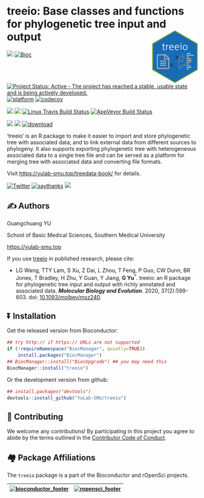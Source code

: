 <!-- README.md is generated from README.Rmd. Please edit that file -->

# treeio: Base classes and functions for phylogenetic tree input and output <a href="https://yulab-smu.top/treedata-book/"><img src="man/figures/logo.png" align="right" height="139" /></a>

[![](https://badges.ropensci.org/179_status.svg)](https://github.com/ropensci/onboarding/issues/179)
[![Bioc](http://www.bioconductor.org/shields/years-in-bioc/treeio.svg)](https://www.bioconductor.org/packages/devel/bioc/html/treeio.html#since)
[![Project Status: Active - The project has reached a stable, usable
state and is being actively
developed.](http://www.repostatus.org/badges/latest/active.svg)](http://www.repostatus.org/#active)
[![platform](http://www.bioconductor.org/shields/availability/devel/treeio.svg)](https://www.bioconductor.org/packages/devel/bioc/html/treeio.html#archives)
[![codecov](https://codecov.io/gh/GuangchuangYu/treeio/branch/master/graph/badge.svg)](https://codecov.io/gh/GuangchuangYu/treeio)

[![](https://img.shields.io/badge/release%20version-1.20.2-green.svg)](https://www.bioconductor.org/packages/treeio)
[![](https://img.shields.io/badge/devel%20version-1.21.3-green.svg)](https://github.com/guangchuangyu/treeio)
[![Linux Travis Build
Status](https://img.shields.io/travis/GuangchuangYu/treeio/master.svg?label=Linux)](https://travis-ci.org/GuangchuangYu/treeio)
[![AppVeyor Build
Status](https://img.shields.io/appveyor/ci/Guangchuangyu/treeio/master.svg?label=Windows)](https://ci.appveyor.com/project/GuangchuangYu/treeio)

[![](https://img.shields.io/badge/download-284494/total-blue.svg)](https://bioconductor.org/packages/stats/bioc/treeio)
[![](https://img.shields.io/badge/download-12470/month-blue.svg)](https://bioconductor.org/packages/stats/bioc/treeio)
[![download](http://www.bioconductor.org/shields/downloads/release/treeio.svg)](https://bioconductor.org/packages/stats/bioc/treeio)

‘treeio’ is an R package to make it easier to import and store
phylogenetic tree with associated data; and to link external data from
different sources to phylogeny. It also supports exporting phylogenetic
tree with heterogeneous associated data to a single tree file and can be
served as a platform for merging tree with associated data and
converting file formats.

Visit <https://yulab-smu.top/treedata-book/> for details.

[![Twitter](https://img.shields.io/twitter/url/http/shields.io.svg?style=social&logo=twitter)](https://twitter.com/intent/tweet?hashtags=treeio&url=http://onlinelibrary.wiley.com/doi/10.1111/2041-210X.12628/abstract&screen_name=guangchuangyu)
[![saythanks](https://img.shields.io/badge/say-thanks-ff69b4.svg)](https://saythanks.io/to/GuangchuangYu)
[![](https://img.shields.io/badge/follow%20me%20on-WeChat-green.svg)](https://yulab-smu.top/images/biobabble.jpg)

## :writing_hand: Authors

Guangchuang YU

School of Basic Medical Sciences, Southern Medical University

<https://yulab-smu.top>

If you use [treeio](http://bioconductor.org/packages/treeio) in
published research, please cite:

-   LG Wang, TTY Lam, S Xu, Z Dai, L Zhou, T Feng, P Guo, CW Dunn, BR
    Jones, T Bradley, H Zhu, Y Guan, Y Jiang, **G Yu**<sup>\*</sup>.
    treeio: an R package for phylogenetic tree input and output with
    richly annotated and associated data. ***Molecular Biology and
    Evolution***. 2020, 37(2):599-603. doi:
    [10.1093/molbev/msz240](http://dx.doi.org/10.1093/molbev/msz240).

## :arrow_double_down: Installation

Get the released version from Bioconductor:

``` r
## try http:// if https:// URLs are not supported
if (!requireNamespace("BiocManager", quietly=TRUE))
    install.packages("BiocManager")
## BiocManager::install("BiocUpgrade") ## you may need this
BiocManager::install("treeio")
```

Or the development version from github:

``` r
## install.packages("devtools")
devtools::install_github("YuLab-SMU/treeio")
```

## :sparkling_heart: Contributing

We welcome any contributions! By participating in this project you agree
to abide by the terms outlined in the [Contributor Code of
Conduct](CONDUCT.md).

## :houses: Package Affiliations

The `treeio` package is a part of the Bioconductor and rOpenSci
projects.

| [![bioconductor_footer](http://bioconductor.org/images/logo_bioconductor.gif)](http://bioconductor.org) | [![ropensci_footer](http://ropensci.org/public_images/github_footer.png)](http://ropensci.org) |
|:-------------------------------------------------------------------------------------------------------:|:----------------------------------------------------------------------------------------------:|

